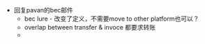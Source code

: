 - 回复pavan的bec邮件
	- bec lure - 改变了定义，不需要move to other platform也可以？
	- overlap between transfer & invoce 都要求转账
	-
